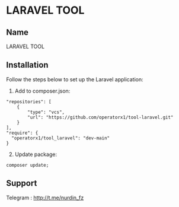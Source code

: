 # LARAVEL TOOL

## Name
LARAVEL TOOL 


## Installation
Follow the steps below to set up the Laravel application:
1. Add to composer.json:
``` 
"repositories": [
    {
        "type": "vcs",
        "url": "https://github.com/operatorx1/tool-laravel.git"
    }
],
"require": {
  "operatorx1/tool_laravel": "dev-main"
}

```

2. Update package:
```
composer update;
```

## Support
Telegram : http://t.me/nurdin_fz


